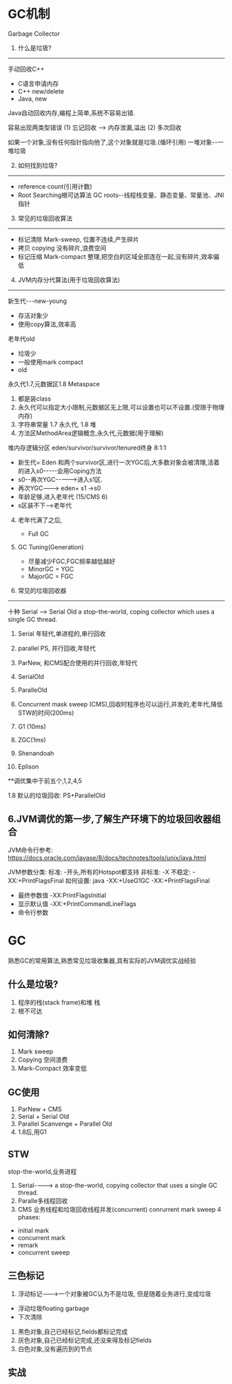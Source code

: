 GC机制
===========
Garbage Collector

1. 什么是垃圾?
-----------------
手动回收C++
* C语言申请内存
* C++ new/delete
* Java, new

Java自动回收内存,编程上简单,系统不容易出错.

容易出现两类型错误
(1) 忘记回收 --> 内存泄漏,溢出
(2) 多次回收

如果一个对象,没有任何指针指向他了,这个对象就是垃圾.(循环引用)
一堆对象--一堆垃圾


2. 如何找到垃圾?
----------------
* reference count(引用计数)
* Root Searching根可达算法
GC roots--线程栈变量、静态变量、常量池、JNI指针

3. 常见的垃圾回收算法
-----------
* 标记清除 Mark-sweep, 位置不连续,产生碎片
* 拷贝 copying 没有碎片,浪费空间
* 标记压缩 Mark-compact 整理,把空白的区域全部连在一起,没有碎片,效率偏低

4. JVM内存分代算法(用于垃圾回收算法)
------------
新生代---new-young
* 存活对象少
* 使用copy算法,效率高

老年代old
* 垃圾少
* 一般使用mark compact
* old

永久代1.7,元数据区1.8 Metaspace
1. 都是装class
2. 永久代可以指定大小限制,元数据区无上限,可以设置也可以不设置.(受限于物理内存)
3. 字符串常量 1.7 永久代, 1.8 堆
4. 方法区MethodArea逻辑概念,永久代,元数据(用于理解)

堆内存逻辑分区
eden/survivor/survivor/tenured终身
8:1:1
* 新生代= Eden 和两个survivor区,进行一次YGC后,大多数对象会被清理,活着的进入s0-----会用Coping方法
* s0--再次YGC----->进入s1区.
* 再次YGC---> eden+ s1 ->s0
* 年龄足够,进入老年代 (15/CMS 6)
* s区装不下-->老年代


4. 老年代满了之后,	
	* Full GC
5. GC Tuning(Generation)
	* 尽量减少FGC,FGC频率越低越好
	* MinorGC = YGC
	* MajorGC = FGC

	
5. 常见的垃圾回收器
-----------------
十种
Serial --> Serial Old
a stop-the-world, coping collector which uses a single GC thread.
1. Serial 年轻代,单进程的,串行回收

2. parallel PS, 并行回收,年轻代
3. ParNew, 和CMS配合使用的并行回收,年轻代

4. SerialOld
5. ParalleOld

6. Concurrent mask sweep (CMS),回收时程序也可以运行,并发的,老年代,降低STW的时间(200ms)

7. G1 (10ms)
8. ZGC(1ms)
9. Shenandoah
10. Eplison

**调优集中于前五个,1,2,4,5

1.8 默认的垃圾回收: PS+ParallelOld


6.JVM调优的第一步,了解生产环境下的垃圾回收器组合
-----------------
JVM命令行参考:
https://docs.oracle.com/javase/8/docs/technotes/tools/unix/java.html

JVM参数分类:
标准: -开头,所有的Hotspot都支持
非标准: -X
不稳定: -XX:+PrintFlagsFinal
如何设置:
java -XX:+UseG1GC
-XX:+PrintFlagsFinal
 * 最终参数值
-XX:PrintFlagsInitial 
 * 显示默认值
-XX:+PrintCommandLineFlags
 * 命令行参数



GC
===========
熟悉GC的常用算法,熟悉常见垃圾收集器,具有实际的JVM调优实战经验

什么是垃圾?
------------
1. 程序的栈(stack frame)和堆
栈
2. 根不可达

如何清除?
-----------
1. Mark sweep
2. Copying 空间浪费
3. Mark-Compact 效率变低

GC使用
----
1. ParNew + CMS
2. Serial + Serial Old
3. Parallel Scanvenge + Parallel Old
4. 1.8后,用G1

STW
------
stop-the-world,业务进程
1. Serial----> a stop-the-world, copying collector that uses a single GC thread.
2. Paralle多线程回收
3. CMS
业务线程和垃圾回收线程并发(concurrent)
conrurrent mark sweep
4 phases:
* initial mark
* concurrent mark
* remark
* concurrent sweep

三色标记
------------
1. 浮动标记--->一个对象被GC认为不是垃圾, 但是随着业务进行,变成垃圾
- 浮动垃圾floating garbage
- 下次清除

1) 黑色对象,自己已经标记,fields都标记完成
2) 灰色对象,自己已经标记完成,还没来得及标记fields
3) 白色对象,没有遍历到的节点

实战
-------







































